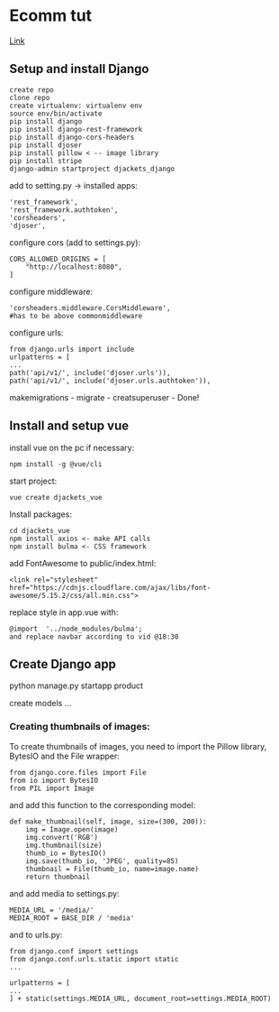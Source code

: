 # Ecomm tut

[Link](https://www.youtube.com/watch?v=Yg5zkd9nm6w&list=WL&index=70)
## Setup and install Django

    create repo
    clone repo
    create virtualenv: virtualenv env
    source env/bin/activate
    pip install django
    pip install django-rest-framework
    pip install django-cors-headers
    pip install djoser
    pip install pillow < -- image library
    pip install stripe
    django-admin startproject djackets_django
add to setting.py -> installed apps:

    'rest_framework',
    'rest_framework.authtoken',
    'corsheaders',
    'djoser',

configure cors (add to settings.py):

    CORS_ALLOWED_ORIGINS = [
    	"http://localhost:8080",
    ]

configure middleware:

    'corsheaders.middleware.CorsMiddleware',
    #has to be above commonmiddleware

configure urls:

    from django.urls import include
    urlpatterns = [
    ...
    path('api/v1/', include('djoser.urls')),
    path('api/v1/', include('djoser.urls.authtoken')),

makemigrations - migrate - creatsuperuser - Done!

## Install and setup vue
install vue on the pc if necessary:

    npm install -g @vue/cli

start project:

    vue create djackets_vue

Install packages:

    cd djackets_vue
    npm install axios <- make API calls
    npm install bulma <- CSS framework

add FontAwesome to public/index.html:

    <link rel="stylesheet" href="https://cdnjs.cloudflare.com/ajax/libs/font-awesome/5.15.2/css/all.min.css">

replace style in app.vue with:

    @import  '../node_modules/bulma';
    and replace navbar according to vid @18:30

## Create Django app

python manage.py startapp product

create models ...
### Creating thumbnails of images:
To create thumbnails of images, you need to import the Pillow library, BytesIO and the File wrapper:

    from django.core.files import File
    from io import BytesIO
    from PIL import Image

and add this function to the corresponding model:

    def make_thumbnail(self, image, size=(300, 200)):
	    img = Image.open(image)
	    img.convert('RGB')
	    img.thumbnail(size)
	    thumb_io = BytesIO()
	    img.save(thumb_io, 'JPEG', quality=85)
	    thumbnail = File(thumb_io, name=image.name)
	    return thumbnail
and add media to settings.py:

    MEDIA_URL = '/media/'
    MEDIA_ROOT = BASE_DIR / 'media'
 and to urls.py:

    from django.conf import settings
    from django.conf.urls.static import static
    ...
    
    urlpatterns = [
	...
    ] + static(settings.MEDIA_URL, document_root=settings.MEDIA_ROOT)


<!--stackedit_data:
eyJoaXN0b3J5IjpbLTIyNDU1MDM2NV19
-->